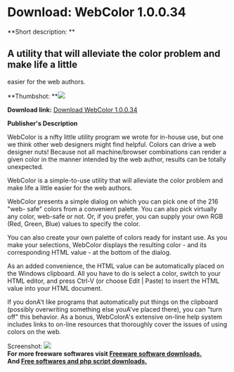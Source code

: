 # Download: WebColor 1.0.0.34

**Short description: **

## A utility that will alleviate the color problem and make life a little
easier for the web authors.

  
**Thumbshot: **![](http://www.freewarefiles.com/screenshot/lexcraftwebcolor_md.gif)   
  
**Download link:** [Download WebColor 1.0.0.34](http://freesoftwares.boysofts.com/WebColor_program_19107.html)  
  

**Publisher's Description**  
  

WebColor is a nifty little utility program we wrote for in-house use, but one
we think other web designers might find helpful. Colors can drive a web
designer nuts! Because not all machine/browser combinations can render a given
color in the manner intended by the web author, results can be totally
unexpected.

WebColor is a simple-to-use utility that will alleviate the color problem and
make life a little easier for the web authors.

WebColor presents a simple dialog on which you can pick one of the 216 "web-
safe" colors from a convenient palette. You can also pick virtually any color,
web-safe or not. Or, if you prefer, you can supply your own RGB (Red, Green,
Blue) values to specify the color.

You can also create your own palette of colors ready for instant use. As you
make your selections, WebColor displays the resulting color - and its
corresponding HTML value - at the bottom of the dialog.

As an added convenience, the HTML value can be automatically placed on the
Windows clipboard. All you have to do is select a color, switch to your HTML
editor, and press Ctrl-V (or choose Edit | Paste) to insert the HTML value
into your HTML document.

If you donA't like programs that automatically put things on the clipboard
(possibly overwriting something else youA've placed there), you can "turn off"
this behavior. As a bonus, WebColorA's extensive on-line help system includes
links to on-line resources that thoroughly cover the issues of using colors on
the web.

  
  
Screenshot: ![](http://www.freewarefiles.com/screenshot/lexcraftwebcolor.gif)  
**For more freeware softwares visit [Freeware software downloads.](http://freesoftwares.boysofts.com/)**   
**And [Free softwares and php script downloads.](http://www.boysofts.com/)**

